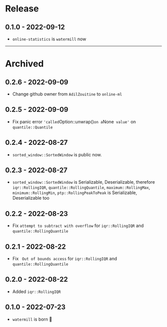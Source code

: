 # Release

## 0.1.0 - 2022-09-12

- `online-statistics` is `watermill` now


---------
# Archived

## 0.2.6 - 2022-09-09

- Change github owner from `AdilZouitine` to `online-ml`

## 0.2.5 - 2022-09-09

- Fix panic error ` 'called `Option::unwrap()` on a `None` value'` on `quantile::Quantile`

## 0.2.4 - 2022-08-27

- `sorted_window::SortedWindow` is public now.

## 0.2.3 - 2022-08-27

- `sorted_window::SortedWindow` is Serializable, Deserializable, therefore `iqr::RollingIQR`, `quantile::RollingQuantile`, `maximum::RollingMax`, `minimum::RollingMin`, `ptp::RollingPeakToPeak` is Serializable, Deserializable too

## 0.2.2 - 2022-08-23

- Fix `attempt to subtract with overflow` for `iqr::RollingIQR` and `quantile::RollingQuantile`

## 0.2.1 - 2022-08-22

- Fix ` Out of bounds access` for `iqr::RollingIQR` and `quantile::RollingQuantile`

## 0.2.0 - 2022-08-22

- Added `iqr::RollingIQR`

## 0.1.0 - 2022-07-23

- `watermill` is born 🎉 